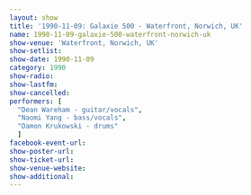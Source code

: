 ```yaml
---
layout: show
title: '1990-11-09: Galaxie 500 - Waterfront, Norwich, UK'
name: 1990-11-09-galaxie-500-waterfront-norwich-uk
show-venue: 'Waterfront, Norwich, UK'
show-setlist: 
show-date: 1990-11-09
category: 1990
show-radio: 
show-lastfm: 
show-cancelled: 
performers: [
  "Dean Wareham - guitar/vocals",
  "Naomi Yang - bass/vocals",
  "Damon Krukowski - drums"
  ]
facebook-event-url: 
show-poster-url: 
show-ticket-url: 
show-venue-website: 
show-additional: 
---
```


